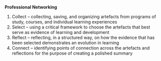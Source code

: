 **Professional Networking**

1. Collect – collecting, saving, and organizing artefacts from programs of study, courses, and individual learning experiences
2. Select – using a critical framework to choose the artefacts that best serve as evidence of learning and development
3. Reflect – reflecting, in a structured way, on how the evidence that has been selected demonstrates an evolution in learning
4. Connect – identifying points of connection across the artefacts and reflections for the purpose of creating a polished summary
